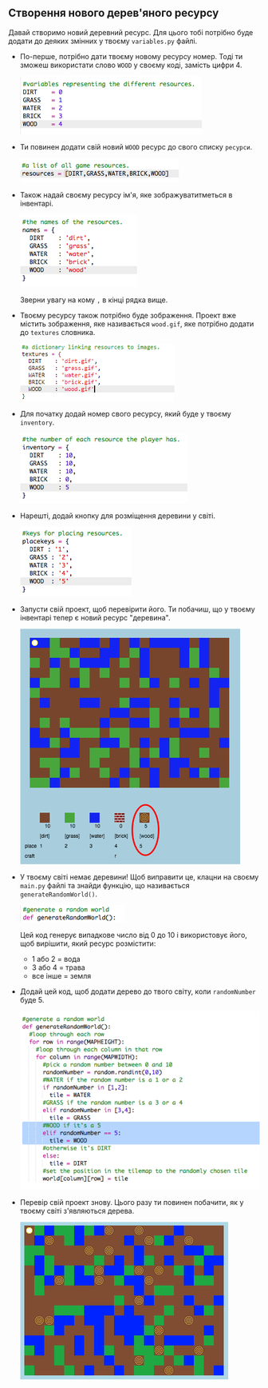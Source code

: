 ## Створення нового дерев'яного ресурсу

Давай створимо новий деревний ресурс. Для цього тобі потрібно буде додати до деяких змінних у твоєму `variables.py` файлі.

+ По-перше, потрібно дати твоєму новому ресурсу номер. Тоді ти зможеш використати слово `WOOD` у своєму коді, замість цифри 4.
    
    ![знімок екрану](images/craft-wood-const.png)

+ Ти повинен додати свій новий `WOOD` ресурс до свого списку `ресурси`.
    
    ![знімок екрану](images/craft-wood-resources.png)

+ Також надай своєму ресурсу ім'я, яке зображуватитметься в інвентарі.
    
    ![знімок екрану](images/craft-wood-name.png)
    
    Зверни увагу на кому `,` в кінці рядка вище.

+ Твоєму ресурсу також потрібно буде зображення. Проект вже містить зображення, яке називається `wood.gif`, яке потрібно додати до `textures` словника.
    
    ![знімок екрану](images/craft-wood-texture.png)

+ Для початку додай номер свого ресурсу, який буде у твоєму `inventory`.
    
    ![знімок екрану](images/craft-wood-inventory.png)

+ Нарешті, додай кнопку для розміщення деревини у світі.
    
    ![знімок екрану](images/craft-wood-placekey.png)

+ Запусти свій проект, щоб перевірити його. Ти побачиш, що у твоєму інвентарі тепер є новий ресурс "деревина".
    
    ![знімок екрану](images/craft-wood-test.png)

+ У твоєму світі немає деревини! Щоб виправити це, клацни на своєму `main.py` файлі та знайди функцію, що називається `generateRandomWorld()`.
    
    ![знімок екрану](images/craft-wood-random1.png)
    
    Цей код генерує випадкове число від 0 до 10 і використовує його, щоб вирішити, який ресурс розмістити:
    
    + 1 або 2 = вода
    + 3 або 4 = трава
    + все інше = земля

+ Додай цей код, щоб додати дерево до твого світу, коли `randomNumber` буде 5.
    
    ![знімок екрану](images/craft-wood-random2.png)

+ Перевір свій проект знову. Цього разу ти повинен побачити, як у твоєму світі з'являються дерева.
    
    ![знімок екрану](images/craft-wood-test2.png)